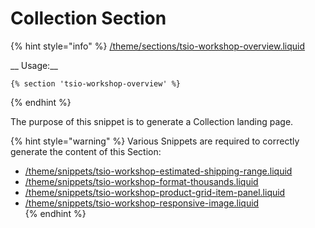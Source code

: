 # Collection Section

{% hint style="info" %}
  [/theme/sections/tsio-workshop-overview.liquid](https://github.com/taylorstitch/workshop-docs/blob/master/theme/sections/tsio-workshop-overview.liquid)

  __ Usage:__

  ```text
  {% section 'tsio-workshop-overview' %}
  ```
{% endhint %}

The purpose of this snippet is to generate a Collection landing page.

{% hint style="warning" %}
  Various Snippets are required to correctly generate the content of this Section:

  * [/theme/snippets/tsio-workshop-estimated-shipping-range.liquid](https://github.com/taylorstitch/workshop-docs/blob/master/theme/snippets/tsio-workshop-estimated-shipping-range.liquid)
  * [/theme/snippets/tsio-workshop-format-thousands.liquid](https://github.com/taylorstitch/workshop-docs/blob/master/theme/snippets/tsio-workshop-format-thousands.liquid)  
  * [/theme/snippets/tsio-workshop-product-grid-item-panel.liquid](https://github.com/taylorstitch/workshop-docs/blob/master/theme/snippets/tsio-workshop-product-grid-item-panel.liquid)  
  * [/theme/snippets/tsio-workshop-responsive-image.liquid](https://github.com/taylorstitch/workshop-docs/blob/master/theme/snippets/tsio-workshop-responsive-image.liquid)  
{% endhint %}